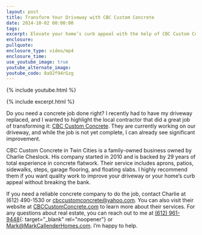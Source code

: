 ```yaml
---
layout: post
title: Transform Your Driveway with CBC Custom Concrete
date: 2024-10-02 00:00:00
tags:
excerpt: Elevate your home’s curb appeal with the help of CBC Custom Concrete.
enclosure:
pullquote:
enclosure_type: video/mp4
enclosure_time:
use_youtube_image: true
youtube_alternate_image:
youtube_code: 8a92f94rGzg
---
```

{% include youtube.html %}

{% include excerpt.html %}

Do you need a concrete job done right? I recently had to have my driveway replaced, and I wanted to highlight the local contractor that did a great job of transforming it: [CBC Custom Concrete](https://www.cbccustomconcrete.com/). They are currently working on our driveway, and while the job is not yet complete, I can already see significant improvement.

CBC Custom Concrete in Twin Cities is a family-owned business owned by Charlie Cheslock. His company started in 2010 and is backed by 29 years of total experience in concrete flatwork. Their service includes aprons, patios, sidewalks, steps, garage flooring, and floating slabs. I highly recommend them if you want quality work to improve your driveway or your home’s curb appeal without breaking the bank.

If you need a reliable concrete company to do the job, contact Charlie at (612) 490-1530 or [cbccustomconcrete@yahoo.com](mailto:cbccustomconcrete@yahoo.com). You can also visit their website at [CBCCustomConcrete.com](http://cbccustomconcrete.com) to learn more about their services. For any questions about real estate, you can reach out to me at [(612) 961-9448](tel:%206129619448){: target="_blank" rel="noopener"} or [Mark@MarkCallenderHomes.com](mailto:Mark@MarkCallenderHomes.com). I’m happy to help.